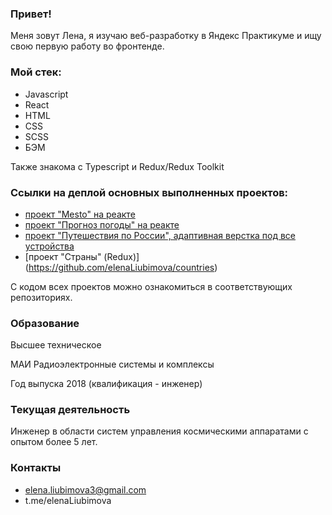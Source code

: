 ### Привет!
Меня зовут Лена, я изучаю веб-разработку в Яндекс Практикуме и ищу свою первую работу во фронтенде.

### Мой стек:
* Javascript
* React
* HTML
* CSS
* SCSS
* БЭМ

Также знакома с Typescript и Redux/Redux Toolkit

### Ссылки на деплой основных выполненных проектов:
* [проект "Mesto" на реакте](https://elenaliubimova.github.io/mesto-react/)
* [проект "Прогноз погоды" на реакте](https://weather-app2.surge.sh/)
* [проект "Путешествия по России", адаптивная верстка под все устройства](https://elenaliubimova.github.io/russian-travel/)
* [проект "Страны" (Redux)] (https://github.com/elenaLiubimova/countries)

С кодом всех проектов можно ознакомиться в соответствующих репозиториях.

### Образование
Высшее техническое

МАИ Радиоэлектронные системы и комплексы 

Год выпуска 2018 (квалификация - инженер)

### Текущая деятельность
Инженер в области систем управления космическими аппаратами с опытом более 5 лет.

### Контакты
* elena.liubimova3@gmail.com
* t.me/elenaLiubimova
